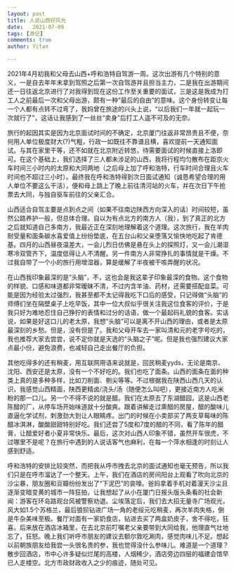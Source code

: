 ```yaml
---
layout: post
title: 人说山西好风光
date:   2021-07-09
tags: [游记]
comments: true
author: Yifan

---
```


2021年4月初我和父母去山西+呼和浩特自驾游一周。这次出游有几个特别的意义，一是自去年年末拿到驾照之后第一次自驾游并且担当主力，二是我在出游期间还一日往返北京进行了对我得到现在这份工作至关重要的面试，三是这是我成为打工人之前最后一次和父母出游，颇有一种“最后的自由”的意味。这个身份转变让每一个人都有点转不过弯了，我妈曾在旅途的兴头上说，“以后我们一年就一起玩一次就行了”，这话让我感到了一丝丝“卖身”后打工人遥不可及的无奈。

旅行的起因其实是因为北京面试时间的不确定，北京厦门往返非常昂贵且不便，奈何用人单位极度财大(?)气粗，行政一如既往不靠谱且横，喜欢提前一天通知面试。与其在家里干等，还不如就在北京附近转悠，待需要面试的时候直接上洛即可。在这个基础上，我们选择了三人都未涉足的山西，我将行程均匀散布在距京火车时间三小时内的太原和大同两地（之后母上加了呼和浩特，行车时间合理且火车时间也不超过三小时）。最终我在呼和浩特得到次日面试通知（诚恳希望合理的用人单位不要这么干活），便和母上跳上了晚上前往清河站的火车，并在次日下午抢票去大同，与独自驱车前往的父亲汇合。

山西适合自驾主要是点到点之间（如果不往南边陕西方向深入的话）时间较短，虽然公路养护一般，但总体合理。自以为有点北方的南方人（我），到了真正的北方之后就知道自己多南方，我最近正在深刻地理解着这个道理。这次旅行，我在羊肉耐受量和面条碳水喜爱值上纷纷垫底，在五台山和父亲堕落又愉快地吃起了肯德基。四月的山西昼夜温差大，一会儿烈日仿佛是悬在头上的探照灯，又一会儿潮湿寒冷双管齐下，温度低得让人不清醒。另一件南方人非常挣扎的事情就是干燥。不过我自带了一个小的旅行用增湿器，算是缓解了半夜被干咳弄醒的状况。

在山西我印象最深的是“头脑”，不，这也会是我这辈子印象最深的食物。这个食物的样貌、口感和味道都非常暧昧不清，不过内含羊油、药材，还需要搭配韭菜。可能是因为经验太过强烈，我甚至都不太记得我吃下口后的感受，只记得做“头脑”的师傅们坐在隔壁桌子上吃早饭，其中一位大叔似乎很关注我这位食客的评价，于是我只好为难地忍住自己狰狞的表情和过分的话语，做一个最起码礼貌的食客。实话说，如果是好这口儿的老太原，我想“头脑”可以是离不开山西的理由，或者是太原最深刻的乡愁。但是，没有但是了。我和父母开车去一家叫清和元的老字号吃的，我也推荐大家去尝尝，说不定你就是天选的“头脑之子”呢。但是我也强烈建议大家点最小份，避免浪费，也减轻自己走出餐厅的负担。

其他吃得多的还有稍麦，用互联网用语来说就是，回民稍麦yyds，无论是南京、沈阳、西安还是太原，没有一个不好吃的。我们也吃了面条。山西的面条在面的种类上真的是多种多样，比如刀削面、剔尖等等。不过根据我在陕西山西几天的认识，我感觉山西精面，陕西更精卤/浇头/汤（随便怎么叫吧），更接近南方人吃米粉的那一口儿。另一个不得不说的就是醋。我们在太原去了东湖醋园，这是山西老陈醋的厂，从停车场开始味道就十分酸爽。跟着讲解走过熏醋的房屋，醋的酸味儿直逼化学试剂，刺激劲大到让人眼睛疼。出门的时候在小卖部买了两支草莓味的陈醋冰淇淋，酸酸甜甜特别好吃。我们还尝了5度和7度的醋的不同，看了陈年的醋膏，让醋爱好者小夏非常快乐。最后，这次对山西人印象不错，虽然开车很虎，不过哪里不是呢？在旅行中遇到的人说话客气也麻利，在每一个萍水相逢的时刻让人感到舒适。

呼和浩特的安排比较突然，而把我从呼市拽去北京的面试通知也毫无预告，所以我们只是在呼市溜达了一个整天。上午，我们在酒店的房间阳台上观看了吹向北京的沙尘暴，朋友圈和豆瓣纷纷发出了“下泥巴”的哀嚎。爸妈拿着手机对着漫天沙尘且逐渐变暗变黄的城市一阵狂拍，让我想起了从小在厦门日报头版头条看的社会新闻：游客在环岛路观台风被警察劝退。尘埃落定后，我们去大招无量寺广场观光，风大如1.5个苏格兰，最后狼狈钻进广场一角的老绥元吃稍麦，再次羊肉失格，倒是牛杂美味至极。餐厅对面有一家奶食店，钻进去买了两盒奶皮子，舍不得吃，狂喜。后来放在酒店冰箱里，在去北京前叮嘱老父亲要带到大同给我，他理直气壮地忘了，狂怒。晚上我们听呼市朋友的建议去额尔敦吃涮肉，感觉肉味儿不足。想起以前朝族朋友给我尝一头很名贵的参，我也觉得没什么参味儿。难道是一个道理？散步回酒店，市中心许多疑似烂尾的高楼，人烟稀少，酒店旁边四层的福建会馆早已人走楼空。北方市政财政收入之少的痕迹，随处可见。
